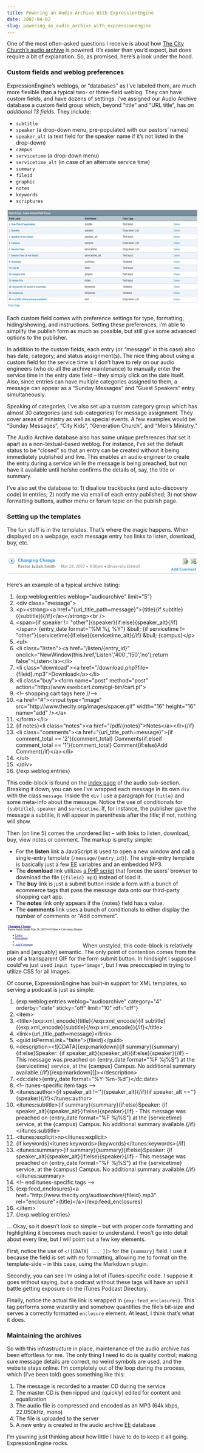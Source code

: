 ```yaml
---
title: Powering an Audio Archive With ExpressionEngine
date: 2007-04-02
slug: powering_an_audio_archive_with_expressionengine
---
```

<p>One of the most often-asked questions I receive is about how <a href="http://thecity.org/audio">The City Church&#8217;s audio archive</a> is powered. It&#8217;s easier than you&#8217;d expect, but does require a bit of explanation. So, as promised, here&#8217;s a look under the hood.</p>

<h3>Custom fields and weblog preferences</h3>

<p>ExpressionEngine&#8217;s weblogs, or &#8220;databases&#8221; as I&#8217;ve labeled them, are much more flexible than a typical two- or three-field weblog. They can have custom fields, and have dozens of settings. I&#8217;ve assigned our Audio Archive database a custom field group which, beyond &#8220;title&#8221; and &#8220;URL title&#8221;, has <em>an additional 13 fields</em>. They include:</p>

<ul>
<li><code>subtitle</code></li>
<li><code>speaker</code> (a drop-down menu, pre-populated with our pastors&#8217; names)</li>
<li><code>speaker_alt</code> (a text field for the speaker name if it&#8217;s not listed in the drop-down)</li>
<li><code>campus</code></li>
<li><code>servicetime</code> (a drop-down menu)</li>
<li><code>servicetime_alt</code> (in case of an alternate service time)</li>
<li><code>summary</code></li>
<li><code>fileid</code></li>
<li><code>graphic</code></li>
<li><code>notes</code></li>
<li><code>keywords</code></li>
<li><code>scriptures</code></li>
</ul>

<p><img src="/assets/img/tccaa-fields.jpg" border="0" height="261" width="600" alt="Screenshot of the audio archive custom field group" class="imgcenter" /></p>

<p>Each custom field comes with preference settings for type, formatting, hiding/showing, and instructions. Setting these preferences, I&#8217;m able to simplify the publish form as much as possible, but still give some advanced options to the publisher.</p>

<p>In addition to the custom fields, each entry (or &#8220;message&#8221; in this case) also has date, category, and status assignment(s). The nice thing about using a custom field for the service time is I don&#8217;t have to rely on our audio engineers (who do all the archive maintenance) to manually enter the service time in the entry date field &#8211; they simply click on the date itself. Also, since <span class="pullquote">entries can have multiple categories assigned to them</span>, a message can appear as a &#8220;Sunday Messages&#8221; and &#8220;Guest Speakers&#8221; entry simultaneously.</p>

<p>Speaking of categories, I&#8217;ve also set up a custom category group which has almost 30 categories (and sub-categories) for message assignment. They cover areas of ministry as well as special events. A few examples would be: &#8220;Sunday Messages&#8221;, &#8220;City Kids&#8221;, &#8220;Generation Church&#8221;, and &#8220;Men&#8217;s Ministry.&#8221;</p>

<p>The Audio Archive database also has some unique preferences that set it apart as a non-textual-based weblog. For instance, I&#8217;ve set the default status to be &#8220;closed&#8221; so that an entry can be created without it being immediately published and live. This enables an audio engineer to create the entry during a service while the message is being preached, but not have it available until he/she confirms the details of, say, the title or summary.</p>

<p>I&#8217;ve also set the database to: 1) disallow trackbacks (and auto-discovery code) in entries; 2) notify me via email of each entry published; 3) not show formatting buttons, author menu or forum topic on the publish page.</p>

<h3>Setting up the templates</h3>

<p>The fun stuff is in the templates. That&#8217;s where the magic happens. When displayed on a webpage, each message entry has links to listen, download, buy, etc.</p>

<p><img src="/assets/img/tccaa-styledmessage_20070401.jpg" border="0" height="63" width="506" alt="Screenshot of a styled message entry" class="imgcenter" /></p>

<p>Here&#8217;s an example of a typical archive listing:</p>

<ol class="code">
    <li>&#123;exp:weblog:entries weblog=&quot;audioarchive&quot; limit=&quot;5&quot;&#125;</li>
    <li>&lt;div class=&quot;message&quot;&gt;</li>
    <li>&lt;p&gt;&lt;strong&gt;&lt;a href=&quot;&#123;url_title_path=message&#125;&quot;&gt;&#123;title&#125;&#123;if subtitle&#125; (&#123;subtitle&#125;)&#123;/if&#125;&lt;/a&gt;&lt;/strong&gt;&lt;br /&gt;</li>
    <li>&lt;span&gt;&#123;if speaker != &quot;other&quot;&#125;&#123;speaker&#125;&#123;if:else&#125;&#123;speaker_alt&#125;&#123;/if&#125;&lt;/span&gt; &#123;entry_date format=&quot;%M %j, %Y&quot;&#125; &amp;bull; &#123;if servicetime != &quot;other&quot;&#125;&#123;servicetime&#125;&#123;if:else&#125;&#123;servicetime_alt&#125;&#123;/if&#125; &amp;bull; &#123;campus&#125;&lt;/p&gt;</li>
    <li>&lt;ul&gt; </li>
    <li>&lt;li class=&quot;listen&quot;&gt;&lt;a href=&quot;/listen/&#123;entry_id&#125;&quot; onclick=&quot;NewWindow(this.href,&apos;Listen&apos;,&apos;400&apos;,&apos;150&apos;,&apos;no&apos;);return false&quot;&gt;Listen&lt;/a&gt;&lt;/li&gt;</li>
    <li>&lt;li class=&quot;download&quot;&gt;&lt;a href=&quot;/download.php?file=&#123;fileid&#125;.mp3&quot;&gt;Download&lt;/a&gt;&lt;/li&gt;</li>
    <li>&lt;li class=&quot;buy&quot;&gt;&lt;form name=&quot;post&quot; method=&quot;post&quot; action=&quot;http://www.ewebcart.com/cgi-bin/cart.pl&quot;&gt;</li>
    <li>&lt;!&#8211; shopping cart tags here //&#8211;&gt;</li>
    <li>&lt;a href=&quot;#&quot;&gt;&lt;input type=&quot;image&quot; src=&quot;http://www.thecity.org/images/spacer.gif&quot; width=&quot;16&quot; height=&quot;16&quot; name=&quot;add&quot; /&gt;&lt;/a&gt;</li>
    <li>&lt;/form&gt;&lt;/li&gt;</li>
    <li>&#123;if notes&#125;&lt;li class=&quot;notes&quot;&gt;&lt;a href=&quot;/pdf/&#123;notes&#125;&quot;&gt;Notes&lt;/a&gt;&lt;/li&gt;&#123;/if&#125;</li>
    <li>&lt;li class=&quot;comments&quot;&gt;&lt;a href=&quot;&#123;url_title_path=message&#125;&quot;&gt;&#123;if comment_total &gt;= &apos;2&apos;&#125;&#123;comment_total&#125; Comments&#123;if:elseif comment_total == &apos;1&apos;&#125;&#123;comment_total&#125; Comment&#123;if:else&#125;Add Comment&#123;/if&#125;&lt;/a&gt;&lt;/li&gt;</li>
    <li>&lt;/ul&gt;</li>
    <li>&lt;/div&gt;</li>
    <li>&#123;/exp:weblog:entries&#125;</li>
</ol>

<p>This code-block is found on the <a href="http://thecity.org/audio">index page</a> of the audio sub-section. Breaking it down, you can see I&#8217;ve wrapped each message in its own <code>div</code> with the class <code>message</code>. Inside the <code>div</code> I use a paragraph for <code>&#123;title&#125;</code> and some meta-info about the message. Notice the use of conditionals for <code>&#123;subtitle&#125;</code>, <code>speaker</code> and <code>servicetime</code>. If, for instance, the publisher gave the message a subtitle, it will appear in parenthesis after the title; if not, nothing will show.</p>

<p>Then (on line 5) comes the unordered list &#8211; with links to listen, download, buy, view notes or comment. The markup is pretty simple:</p>

<ul>
<li>For the <strong>listen</strong> link a JavaScript is used to open a new window and call a single-entry template (<code>/message/&#123;entry_id&#125;</code>). The single-entry template is basically just a few <abbr title="ExpressionEngine">EE</abbr> variables and an embedded MP3.</li>
<li>The <strong>download</strong> link utilizes <a href="http://elouai.com/force-download.php">a PHP script</a> that forces the users&#8217; browser to download the file (<code>&#123;fileid&#125;.mp3</code>) instead of load it.</li>
<li>The <strong>buy</strong> link is just a submit button inside a form with a bunch of ecommerce tags that pass the message data onto our third-party shopping cart app.</li>
<li>The <strong>notes</strong> link only appears if the &#123;notes&#125; field has a value.</li>
<li>The <strong>comments</strong> link uses a bunch of conditionals to either display the number of comments or &#8220;Add comment&#8221;.</li>
</ul>

<p><img src="/assets/img/tccaa-unstyledmessage.jpg" border="0" height="61" width="200" alt="Screenshot of an unstyled message entry" class="imgright" />When unstyled, this code-block is relatively plain and [arguably] semantic. The only point of contention comes from the use of a transparent GIF for the form submit button. In hindsight I suppose I could&#8217;ve just used <code>input type="image"</code>, but I was preoccupied in trying to utilize CSS for all images.</p>

<p>Of course, ExpressionEngine has built-in support for XML templates, so serving a podcast is just as simple:</p>

<ol class="code">
    <li>&#123;exp:weblog:entries weblog=&quot;audioarchive&quot; category=&quot;4&quot; orderby=&quot;date&quot; sticky=&quot;off&quot; limit=&quot;10&quot;  rdf=&quot;off&quot;&#125;</li>
    <li>&lt;item&gt;</li>
    <li>&lt;title&gt;&#123;exp:xml_encode&#125;&#123;title&#125;&#123;/exp:xml_encode&#125;&#123;if subtitle&#125; (&#123;exp:xml_encode&#125;&#123;subtitle&#125;&#123;/exp:xml_encode&#125;)&#123;/if&#125;&lt;/title&gt;</li>
    <li>&lt;link&gt;&#123;url_title_path=message&#125;&lt;/link&gt;</li>
    <li>&lt;guid isPermaLink=&quot;false&quot;&gt;&#123;fileid&#125;&lt;/guid&gt;</li>
    <li>&lt;description&gt;&lt;![CDATA[&#123;exp:markdown&#125;&#123;if summary&#125;&#123;summary&#125;&#123;if:else&#125;Speaker: &#123;if speaker_alt&#125;&#123;speaker_alt&#125;&#123;if:else&#125;&#123;speaker&#125;&#123;/if&#125; - This message was preached on &#123;entry_date format=&quot;%F %j%S&quot;&#125; at the &#123;servicetime&#125; service, at the &#123;campus&#125; Campus. No additional summary available.&#123;/if&#125;&#123;/exp:markdown&#125;]]&gt;&lt;/description&gt;</li>
    <li>&lt;dc:date&gt;&#123;entry_date format=&quot;%Y-%m-%d&quot;&#125;&lt;/dc:date&gt;</li>
    <li>&lt;!&#8211; itunes-specific item tags &#8211;&gt;</li>
    <li>&lt;itunes:author&gt;&#123;if speaker_alt !=&apos;&apos;&#125;&#123;speaker_alt&#125;&#123;/if&#125;&#123;if speaker_alt ==&apos;&apos;&#125;&#123;speaker&#125;&#123;/if&#125;&lt;/itunes:author&gt;</li>
    <li>&lt;itunes:subtitle&gt;&#123;if summary&#125;&#123;summary&#125;&#123;if:else&#125;Speaker: &#123;if speaker_alt&#125;&#123;speaker_alt&#125;&#123;if:else&#125;&#123;speaker&#125;&#123;/if&#125; - This message was preached on &#123;entry_date format=&quot;%F %j%S&quot;&#125; at the &#123;servicetime&#125; service, at the &#123;campus&#125; Campus. No additional summary available.&#123;/if&#125;&lt;/itunes:subtitle&gt;</li>
    <li>&lt;itunes:explicit&gt;no&lt;/itunes:explicit&gt;</li>
    <li>&#123;if keywords&#125;&lt;itunes:keywords&gt;&#123;keywords&#125;&lt;/itunes:keywords&gt;&#123;/if&#125;</li>
    <li>&lt;itunes:summary&gt;&#123;if summary&#125;&#123;summary&#125;&#123;if:else&#125;Speaker: &#123;if speaker_alt&#125;&#123;speaker_alt&#125;&#123;if:else&#125;&#123;speaker&#125;&#123;/if&#125; - This message was preached on &#123;entry_date format=&quot;%F %j%S&quot;&#125; at the &#123;servicetime&#125; service, at the &#123;campus&#125; Campus. No additional summary available.&#123;/if&#125;&lt;/itunes:summary&gt;</li>
    <li>&lt;!&#8211; end itunes-specific tags &#8211;&gt;</li>
    <li>&#123;exp:feed_enclosures&#125;&lt;a href=&quot;http://www.thecity.org/audioarchive/&#123;fileid&#125;.mp3&quot; rel=&quot;enclosure&quot;&gt;&#123;title&#125;&lt;/a&gt;&#123;/exp:feed_enclosures&#125;</li>
    <li>&lt;/item&gt;</li>
    <li>&#123;/exp:weblog:entries&#125;</li>
</ol>

<p>&#8230; Okay, so it doesn&#8217;t look so simple &#8211; but with proper code formatting and highlighting it becomes much easier to understand. I won&#8217;t go into detail about every line, but I will point out a few key elements.</p>

<p>First, notice the use of <code>&lt;![CDATA[ ... ]]&gt;</code> for the <code>&#123;summary&#125;</code> field. I use it because the field is set with no formatting, allowing me to format on the template-side &#8211; in this case, using the Markdown plugin.</p>

<p>Secondly, you can see I&#8217;m using a lot of iTunes-specific code. I suppose it goes without saying, but a podcast without these tags will have an uphill battle getting exposure on the iTunes Podcast Directory.</p>

<p>Finally, notice the actual file link is wrapped in <code>&#123;exp:feed_enclosures&#125;</code>. This tag performs some wizardry and somehow quantifies the file&#8217;s bit-size and serves a correctly formatted <code>enclosure</code> element. At least, I think that&#8217;s what it does.</p>

<h3>Maintaining the archives</h3>

<p>So with this infrastructure in place, <span class="pullquote">maintenance of the audio archive has been effortless for me</span>. The only thing I need to do is quality control; making sure message details are correct, no weird symbols are used, and the website stays online. I&#8217;m completely out of the loop during the process, which (I&#8217;ve been told) goes something like this:</p>

<ol>
<li>The message is recorded to a master CD during the service</li>
<li>The master CD is then ripped and (quickly) edited for content and equalization</li>
<li>The audio file is compressed and encoded as an MP3 (64k kbps, 22.050kHz, mono)</li>
<li>The file is uploaded to the server</li>
<li>A new entry is created in the audio archive <abbr title="ExpressionEngine">EE</abbr> database</li>
</ol>

<p>I&#8217;m yawning just thinking about how little I have to do to keep it all going. ExpressionEngine rocks.</p>